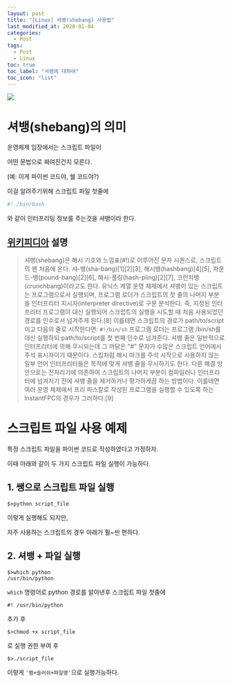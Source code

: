 ```yaml
---
layout: post
title: "[Linux] 셔뱅(shebang) 사용법"
last_modified_at: 2020-01-04
categories:
  - Post
tags:
  - Post
  - Linux
toc: true
toc_label: "셔뱅에 대하여"
toc_icon: "list"
---
```


![](https://cdn.pixabay.com/photo/2017/04/27/01/31/question-2264166_1280.png)

# 셔뱅(shebang)의 의미

운영체제 입장에서는 스크립트 파일이 

어떤 문법으로 짜여진건지 모른다.

(예: 이게 파이썬 코드야, 쉘 코드야?)

이걸 알려주기위해 스크립트 파일 첫줄에

```sh
#! /bin/bash
```
와 같이 인터프리팅 정보를 주는것을 셔뱅이라 한다.


## [위키피디아](https://ko.wikipedia.org/wiki/%EC%85%94%EB%B1%85) 설명

> 셔뱅(shebang)은 해시 기호와 느낌표(#!)로 이루어진 문자 시퀀스로, 스크립트의 맨 처음에 온다. 샤-뱅(sha-bang)[1][2][3], 해시뱅(hashbang)[4][5], 파운드-뱅(pound-bang)[2][6], 해시-플링(hash-pling)[2][7], 크런치뱅(crunchbang)이라고도 한다. 유닉스 계열 운영 체제에서 셔뱅이 있는 스크립트는 프로그램으로서 실행되며, 프로그램 로더가 스크립트의 첫 줄의 나머지 부분을 인터프리터 지시자(interpreter directive)로 구문 분석한다. 즉, 지정된 인터프리터 프로그램이 대신 실행되어 스크립트의 실행을 시도할 때 처음 사용되었던 경로를 인수로서 넘겨주게 된다.[8] 이를테면 스크립트의 경로가 path/to/script이고 다음의 줄로 시작한다면: `#!/bin/sh` 프로그램 로더는 프로그램 /bin/sh를 대신 실행하되 path/to/script를 첫 번째 인수로 넘겨준다. 셔뱅 줄은 일반적으로 인터프리터에 의해 무시되는데 그 까닭은 "#" 문자가 수많은 스크립트 언어에서 주석 표시자이기 때문이다. 스킴처럼 해시 마크를 주석 시작으로 사용하지 않는 일부 언어 인터프리터들은 목적에 맞게 셔뱅 줄을 무시하기도 한다. 다른 해결 방안으로는 전처리기에 의존하여 스크립트의 나머지 부분이 컴파일러나 인터프리터에 넘겨지기 전에 셔뱅 줄을 제거하거나 평가하게끔 하는 방법이다. 이를테면 여러 운영 체제에서 프리 파스칼로 작성된 프로그램을 실행할 수 있도록 하는 InstantFPC의 경우가 그러하다.[9] 

# 스크립트 파일 사용 예제


특정 스크립트 파일을 파이썬 코드로 작성하였다고 가정하자.

이때 아래와 같이 두 가지 스크립트 파일 실행이 가능하다.


## 1. 쌩으로 스크립트 파일 실행


```console
$>python script_file
```

이렇게 실행해도 되지만,

자주 사용하는 스크립트의 경우 아래가 훨~씬 편하다.


## 2. 셔뱅 + 파일 실행

```console
$>which python
/usr/bin/python
```

`which` 명령어로 python 경로를 알아낸후 스크립트 파일 첫줄에

```console
#! /usr/bin/python
```

추가 후 

```console
$>chmod +x script_file
```

로 실행 권한 부여 후

```console
$>./script_file
```

이렇게 `'쩜+슬러쉬+파일명'`으로 실행가능하다.